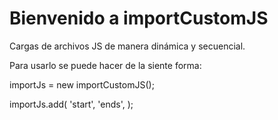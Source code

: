 # Bienvenido a importCustomJS
Cargas de archivos JS de manera dinámica y secuencial.

Para usarlo se puede hacer de la siente forma:

importJs = new importCustomJS();

importJs.add(
    'start',
    'ends',
    );
